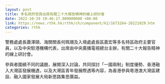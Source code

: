```yaml
---
layout: post
title: 多名政府官員出席有關二十大報告精神的線上研討會
date: 2022-10-29 19:46:17.000000000 +08:00
link: https://news.rthk.hk/rthk/ch/component/k2/1673264-20221029.htm
categories: rthk
---
```


警務處處長蕭澤頤、海關關長何珮珊及入境處處長區嘉宏等多名特區政府主要官員，以及中央駐港機構代表，出席由中央廣播電視總台主辦，有關二十大報告精神的線上研討會。

參與者圍繞不同的議題，展開深入討論，共同探討「一國兩制」制度優勢、香港融入大灣區發展機遇，以及大灣區青年發展際遇等內容，為香港參與粵港澳大灣區建設、融入國家發展大局新思路集思廣益。

